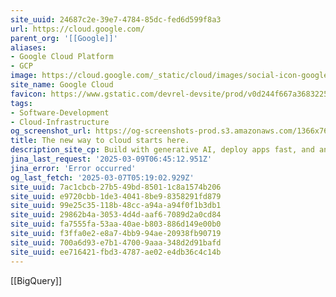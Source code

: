 ```yaml
---
site_uuid: 24687c2e-39e7-4784-85dc-fed6d599f8a3
url: https://cloud.google.com/
parent_org: '[[Google]]'
aliases:
- Google Cloud Platform
- GCP
image: https://cloud.google.com/_static/cloud/images/social-icon-google-cloud-1200-630.png
site_name: Google Cloud
favicon: https://www.gstatic.com/devrel-devsite/prod/v0d244f667a3683225cca86d0ecf9b9b81b1e734e55a030bdcd3f3094b835c987/cloud/images/favicons/onecloud/favicon.ico
tags:
- Software-Development
- Cloud-Infrastructure
og_screenshot_url: https://og-screenshots-prod.s3.amazonaws.com/1366x768/80/false/cd8183ccec2672cfff185ec3191cff01ba1a53a7c1b898db2f5d14df2204e4cb.jpeg
title: The new way to cloud starts here.
description_site_cp: Build with generative AI, deploy apps fast, and analyze data in seconds—all with Google-grade security.
jina_last_request: '2025-03-09T06:45:12.951Z'
jina_error: 'Error occurred'
og_last_fetch: '2025-03-07T05:19:02.929Z'
site_uuid: 7ac1cbcb-27b5-49bd-8501-1c8a1574b206
site_uuid: e9720cbb-1de3-4041-8be9-8358291fd879
site_uuid: 99e25c35-118b-48cc-a94a-a94f0f1b3db1
site_uuid: 29862b4a-3053-4d4d-aaf6-7089d2a0cd84
site_uuid: fa7555fa-53aa-40ae-b803-886d149e00b0
site_uuid: f3ffa0e2-e8a7-4bb9-94ae-20938fb90719
site_uuid: 700a6d93-e7b1-4700-9aaa-348d2d91bafd
site_uuid: ee716421-fbd3-4787-ae02-e4db36c4c14b
---
```

[[BigQuery]]
